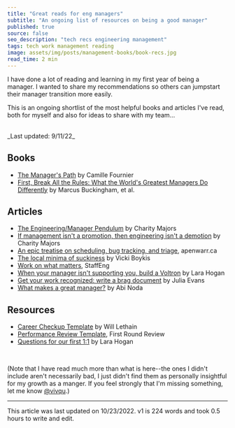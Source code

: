 ```yaml
---
title: "Great reads for eng managers"
subtitle: "An ongoing list of resources on being a good manager"
published: true
source: false
seo_description: "tech recs engineering management"
tags: tech work management reading
image: assets/img/posts/management-books/book-recs.jpg
read_time: 2 min
---
```


I have done a lot of reading and learning in my first year of being a manager. I wanted to share my recommendations so others can jumpstart their manager transition more easily.

This is an ongoing shortlist of the most helpful books and articles I've read, both for myself and also for ideas to share with my team...

<br />
_Last updated: 9/11/22_

## Books
- [The Manager's Path](https://www.amazon.com/Managers-Path-Leaders-Navigating-Growth/dp/1491973897) by Camille Fournier
- [First, Break All the Rules: What the World's Greatest Managers Do Differently](https://www.amazon.com/First-Break-All-Rules-Differently/dp/1531865208) by Marcus Buckingham, et al.

## Articles
- [The Engineering/Manager Pendulum](https://charity.wtf/2017/05/11/the-engineer-manager-pendulum/) by Charity Majors
- [If management isn't a promotion, then engineering isn't a demotion](https://charity.wtf/2020/09/06/if-management-isnt-a-promotion-then-engineering-isnt-a-demotion/) by Charity Majors
- [An epic treatise on scheduling, bug tracking, and triage](https://apenwarr.ca/log/20171213), apenwarr.ca
- [The local minima of suckiness](https://vickiboykis.com/2021/08/05/the-local-minima-of-suckiness/) by Vicki Boykis
- [Work on what matters](https://staffeng.com/guides/work-on-what-matters), StaffEng
- [When your manager isn't supporting you, build a Voltron](https://larahogan.me/blog/manager-voltron/) by Lara Hogan
- [Get your work recognized: write a brag document](https://jvns.ca/blog/brag-documents/) by Julia Evans
- [What makes a great manager?](https://abinoda.substack.com/p/great-manager) by Abi Noda

## Resources
- [Career Checkup Template](https://lethain.com/career-checkup/) by Will Lethain
- [Performance Review Template](https://review.firstround.com/the-power-of-performance-reviews-use-this-system-to-become-a-better-manager), First Round Review
- [Questions for our first 1:1](https://larahogan.me/blog/first-one-on-one-questions/) by Lara Hogan


<br />

(Note that I have read much more than what is here--the ones I didn't include aren't necessarily bad, I just didn't find them as personally insightful for my growth as a manger. If you feel strongly that I'm missing something, let me know [@vivqu](https://twitter.com/vivqu).)

<hr class="section-divider" />

<footer>This article was last updated on 10/23/2022. v1 is 224 words and took 0.5 hours to write and edit.</footer>